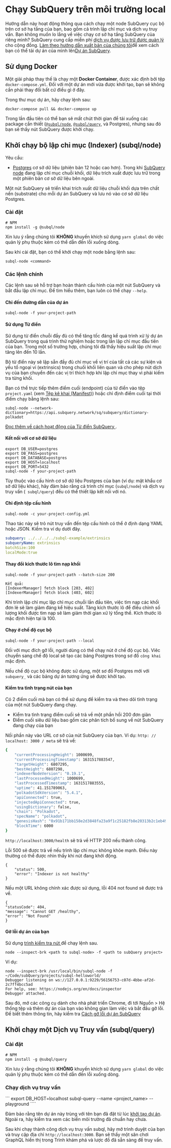# Chạy SubQuery trên môi trường local

Hướng dẫn này hoạt động thông qua cách chạy một node SubQuery cục bộ trên cơ sở hạ tầng của bạn, bao gồm cả trình lập chỉ mục và dịch vụ truy vấn. Bạn không muốn lo lắng về việc chạy cơ sở hạ tầng SubQuery của riêng mình? SubQuery cung cấp miễn phí [ dịch vụ được lưu trữ được quản lý ](https://explorer.subquery.network) cho cộng đồng. [Làm theo hướng dẫn xuất bản của chúng tôi](../publish/publish.md)để xem cách bạn có thể tải dự án của mình lên[Dự án SubQuery](https://project.subquery.network).

## Sử dụng Docker

Một giải pháp thay thế là chạy một <strong>Docker Container</strong>, được xác định bởi tệp `docker-compose.yml`. Đối với một dự án mới vừa được khởi tạo, bạn sẽ không cần phải thay đổi bất cứ điều gì ở đây.

Trong thư mục dự án, hãy chạy lệnh sau:

```shell
docker-compose pull && docker-compose up
```

Trong lần đầu tiên có thể bạn sẽ mất chút thời gian để tải xuống các package cần thiết ([`@subql/node`](https://www.npmjs.com/package/@subql/node), [`@subql/query`](https://www.npmjs.com/package/@subql/query), và Postgres), nhưng sau đó bạn sẽ thấy nút SubQuery được khởi chạy.

## Khởi chạy bộ lập chỉ mục (Indexer) (subql/node)

Yêu cầu:

- [Postgres](https://www.postgresql.org/) cơ sở dữ liệu (phiên bản 12 hoặc cao hơn). Trong khi [SubQuery node](#start-a-local-subquery-node) đang lập chỉ mục chuỗi khối, dữ liệu trích xuất được lưu trữ trong một phiên bản cơ sở dữ liệu bên ngoài.

Một nút SubQuery sẽ triển khai trích xuất dữ liệu chuỗi khối dựa trên chất nền (substrate) cho mỗi dự án SubQuery và lưu nó vào cơ sở dữ liệu Postgres.

### Cài đặt

```shell
# NPM
npm install -g @subql/node
```

Xin lưu ý rằng chúng tôi **KHÔNG** khuyến khích sử dụng `yarn global` do việc quản lý phụ thuộc kém có thể dẫn đến lỗi xuống dòng.

Sau khi cài đặt, bạn có thể khởi chạy một node bằng lệnh sau:

```shell
subql-node <command>
```

### Các lệnh chính

Các lệnh sau sẽ hỗ trợ bạn hoàn thành cấu hình của một nút SubQuery và bắt đầu lập chỉ mục. Để tìm hiểu thêm, bạn luôn có thể chạy `--help`.

#### Chỉ đến đường dẫn của dự án

```
subql-node -f your-project-path
```

#### Sử dụng Từ điển

Sử dụng từ điển chuỗi đầy đủ có thể tăng tốc đáng kể quá trình xử lý dự án SubQuery trong quá trình thử nghiệm hoặc trong lần lập chỉ mục đầu tiên của bạn. Trong một số trường hợp, chúng tôi đã thấy hiệu suất lập chỉ mục tăng lên đến 10 lần.

Bộ từ điển này sẽ lập sẵn đầy đủ chỉ mục về vị trí của tất cả các sự kiện và yếu tố ngoại vi (extrinsics) trong chuối khối liên quan và cho phép nút dịch vụ của bạn chuyển đến các vị trí thích hợp khi lập chỉ mục thay vì phải kiểm tra từng khối.

Bạn có thể trực tiếp thêm điểm cuối (endpoint) của từ điển vào tệp `project.yaml` (xem [Tệp kê khai (Manifest)](../create/manifest.md)) hoặc chỉ định điểm cuối tại thời điểm chạy bằng lệnh sau:

```
subql-node --network-dictionary=https://api.subquery.network/sq/subquery/dictionary-polkadot
```

[ Đọc thêm về cách hoạt động của Từ điển SubQuery ](../tutorials_examples/dictionary.md).

#### Kết nối với cơ sở dữ liệu

```
export DB_USER=postgres
export DB_PASS=postgres
export DB_DATABASE=postgres
export DB_HOST=localhost
export DB_PORT=5432
subql-node -f your-project-path
```

Tùy thuộc vào cấu hình cơ sở dữ liệu Postgres của bạn (ví dụ: mật khẩu cơ sở dữ liệu khác), hãy đảm bảo rằng cả trình chỉ mục (`subql/node`) và dịch vụ truy vấn (` subql/query`) đều có thể thiết lập kết nối với nó.

#### Chỉ định tệp cấu hình

```
subql-node -c your-project-config.yml
```

Thao tác này sẽ trỏ nút truy vấn đến tệp cấu hình có thể ở định dạng YAML hoặc JSON. Kiểm tra ví dụ dưới đây.

```yaml
subquery: ../../../../subql-example/extrinsics
subqueryName: extrinsics
batchSize:100
localMode:true
```

#### Thay đổi kích thước lô tìm nạp khối

```
subql-node -f your-project-path --batch-size 200

Kết quả:
[IndexerManager] fetch block [203, 402]
[IndexerManager] fetch block [403, 602]
```

Khi trình lập chỉ mục lập chỉ mục chuỗi lần đầu tiên, việc tìm nạp các khối đơn lẻ sẽ làm giảm đáng kể hiệu suất. Tăng kích thước lô để điều chỉnh số lượng khối được tìm nạp sẽ làm giảm thời gian xử lý tổng thể. Kích thước lô mặc định hiện tại là 100.

#### Chạy ở chế độ cục bộ

```
subql-node -f your-project-path --local
```

Đối với mục đích gỡ lỗi, người dùng có thể chạy nút ở chế độ cục bộ. Viêc chuyển sang chế độ local sẽ tạo các bảng Postgres trong sơ đồ `công khai` mặc định.

Nếu chế độ cục bộ không được sử dụng, một sơ đồ Postgres mới với `subquery_` và các bảng dự án tương ứng sẽ được khởi tạo.


#### Kiểm tra tình trạng nút của bạn

Có 2 điểm cuối mà bạn có thể sử dụng để kiểm tra và theo dõi tình trạng của một nút SubQuery đang chạy.

- Kiểm tra tình trạng điểm cuối sẽ trả về một phần hồi 200 đơn giản
- Điểm cuối siêu dữ liệu bao gồm các phân tích bổ sung về nút SubQuery đang chạy của bạn

Nối phần này vào URL cơ sở của nút SubQuery của bạn. Ví dụ: `http: // localhost: 3000 / meta` sẽ trả về:

```bash
{
    "currentProcessingHeight": 1000699,
    "currentProcessingTimestamp": 1631517883547,
    "targetHeight": 6807295,
    "bestHeight": 6807298,
    "indexerNodeVersion": "0.19.1",
    "lastProcessedHeight": 1000699,
    "lastProcessedTimestamp": 1631517883555,
    "uptime": 41.151789063,
    "polkadotSdkVersion": "5.4.1",
    "apiConnected": true,
    "injectedApiConnected": true,
    "usingDictionary": false,
    "chain": "Polkadot",
    "specName": "polkadot",
    "genesisHash": "0x91b171bb158e2d3848fa23a9f1c25182fb8e20313b2c1eb49219da7a70ce90c3",
    "blockTime": 6000
}
```

`http://localhost:3000/health` sẽ trả về HTTP 200 nếu thành công.

Lỗi 500 sẽ được trả về nếu trình lập chỉ mục không khỏe mạnh. Điều này thường có thể được nhìn thấy khi nút đang khởi động.

```shell
{
    "status": 500,
    "error": "Indexer is not healthy"
}
```

Nếu một URL không chính xác được sử dụng, lỗi 404 not found sẽ được trả về.

```shell
{
"statusCode": 404,
"message": "Cannot GET /healthy",
"error": "Not Found"
}
```

#### Gỡ lỗi dự án của bạn

Sử dụng [ trình kiểm tra nút ](https://nodejs.org/en/docs/guides/debugging-getting-started/) để chạy lệnh sau.

```shell
node --inspect-brk <path to subql-node> -f <path to subQuery project>
```

Ví dụ:

```shell
node --inspect-brk /usr/local/bin/subql-node -f ~/Code/subQuery/projects/subql-helloworld/
Debugger listening on ws://127.0.0.1:9229/56156753-c07d-4bbe-af2d-2c7ff4bcc5ad
For help, see: https://nodejs.org/en/docs/inspector
Debugger attached.
```
Sau đó, mở các công cụ dành cho nhà phát triển Chrome, đi tới Nguồn > Hệ thống tệp và thêm dự án của bạn vào không gian làm việc và bắt đầu gỡ lỗi. Để biết thêm thông tin, hãy kiểm tra [Cách gỡ lỗi dự án SubQuery](https://doc.subquery.network/tutorials_examples/debug-projects/)
## Khởi chạy một Dịch vụ Truy vấn (subql/query)

### Cài đặt

```shell
# NPM
npm install -g @subql/query
```

Xin lưu ý rằng chúng tôi **KHÔNG** khuyến khích sử dụng `yarn global` do việc quản lý phụ thuộc kém có thể dẫn đến lỗi xuống dòng.

### Chạy dịch vụ truy vấn

``` export DB_HOST=localhost subql-query --name <project_name> --playground ````

Đảm bảo rằng tên dự án này trùng với tên bạn đã đặt từ lúc [khởi tạo dự án](../quickstart/quickstart.md#initialise-the-starter-subquery-project). Ngoài ra, hãy kiểm tra xem các biến môi trường đã chuẩn hay chưa.

Sau khi chạy thành công dịch vụ truy vấn subql, hãy mở trình duyệt của bạn và truy cập địa chỉ `http://localhost:3000`. Bạn sẽ thấy một sân chơi GraphQL hiển thị trong Trình khám phá và lược đồ đã sẵn sàng để truy vấn.
